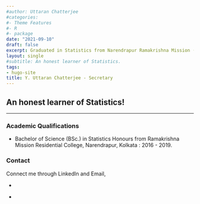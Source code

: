 ```yaml
---
#author: Uttaran Chatterjee
#categories:
#- Theme Features
#- R
#- package
date: "2021-09-10"
draft: false
excerpt: Graduated in Statistics from Narendrapur Ramakrishna Mission (RKRMC), mainly focussing on Theoretical and Applied Probability along with Bayesian Inference and Asymptotics.
layout: single
#subtitle: An honest learner of Statistics.
tags:
- hugo-site
title: Y. Uttaran Chatterjee - Secretary
---
```


## An honest learner of Statistics!

---

### Academic Qualifications

* Bachelor of Science (BSc.) in Statistics Honours from Ramakrishna Mission Residential College, Narendrapur, Kolkata : 2016 - 2019.

### Contact

Connect me through LinkedIn and Email,

* <a href = "https://www.linkedin.com/in/uttaran-chatterjee-44831218b/"><i class="fab fa-linkedin-in"></i></a> 

* <a href = mailto:uttaranart97@gmail.com><i class="fas fa-envelope"></i></a>
